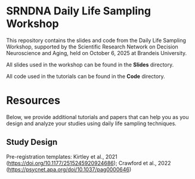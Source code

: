 # SRNDNA Daily Life Sampling Workshop
This repository contains the slides and code from the Daily Life Sampling Workshop, supported by the Scientific Research Network on Decision Neuroscience and Aging, held on October 6, 2025 at Brandeis University.

All slides used in the workshop can be found in the **Slides** directory.

All code used in the tutorials can be found in the **Code** directory.

# Resources
Below, we provide additional tutorials and papers that can help you as you design and analyze your studies using daily life sampling techniques.

## Study Design
Pre-registration templates: Kirtley et al., 2021 (https://doi.org/10.1177/2515245920924686); Crawford et al., 2022 (https://psycnet.apa.org/doi/10.1037/pag0000646)
